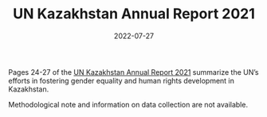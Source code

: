 ﻿---
title: "UN Kazakhstan Annual Report 2021"
linkTitle: "UN Kazakhstan Annual Report 2021"
date: 2022-07-27
countries: ["Kazakhstan"]
category: ["INGO"]
tags: ["country report", "general report"]
date_start: [2021]
date_end: [2021]
data_type: ["overview", "qualitative", "quantitative", "reports"] 
language: ["English", "Russian", "Kazakh"]
description: 
  The UN’s annual country report.
---
Pages 24-27 of the [UN Kazakhstan Annual Report 2021](https://kazakhstan.un.org/en/176526-un-kazakhstan-annual-report-2021) summarize the UN’s efforts in fostering gender equality and human rights development in Kazakhstan. 

Methodological note and information on data collection are not available.
